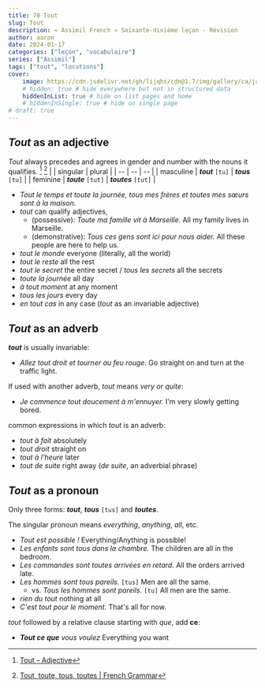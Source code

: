 ```yaml
---
title: 70 Tout
slug: Tout
description: « Assimil French » Soixante-dixième leçon - Révision
author: aaron
date: 2024-01-17
categories: ["leçon", "vocabulaire"]
series: ["Assimil"]
tags: ["tout", "locutions"]
cover: 
    image: https://cdn.jsdelivr.net/gh/lijqhs/cdn@1.7/img/gallery/ca/james-yBHVDzr9NDU-unsplash.jpg
    # hidden: true # hide everywhere but not in structured data
    hiddenInList: true # hide on list pages and home
    # hiddenInSingle: true # hide on single page
# draft: true
---
```


## *Tout* as an adjective

*Tout* always precedes and agrees in gender and number with the nouns it qualifies. [^1] [^2]
| | singular | plural |
| -- | -- | -- |
| masculine | ***tout*** `[tu]` | ***tous*** `[tu]` |
| feminine | ***toute*** `[tut]` | ***toutes*** `[tut]` |

- *Tout le temps et toute la journée, tous mes frères et toutes mes sœurs sont à la maison.*
- *tout* can qualify adjectives, 
  - (possessive): *Toute ma famille vit à Marseille.* All my family lives in Marseille.
  - (demonstrative): *Tous ces gens sont ici pour nous aider.* All these people are here to help us.
- *tout le monde* everyone (literally, all the world)
- *tout le reste* all the rest
- *tout le secret* the entire secret / *tous les secrets* all the secrets
- *toute la journée* all day
- *à tout moment* at any moment
- *tous les jours* every day
- *en tout cas* in any case (*tout* as an invariable adjective)

[^1]: [Tout – Adjective](https://www.lawlessfrench.com/grammar/tout-adjective/)
[^2]: [Tout, toute, tous, toutes | French Grammar](https://french.kwiziq.com/revision/grammar/tout-tous-and-toute-toutes-all-all-of-them-the-whole-indefinite-pronouns)

## *Tout* as an adverb

***tout*** is usually invariable:
- *Allez tout droit et tourner au feu rouge.* Go straight on and turn at the traffic light.

If used with another adverb, *tout* means *very* or *quite*:
- *Je commence tout doucement à m'ennuyer.* I'm very slowly getting bored.
  
common expressions in which *tout* is an adverb:
- *tout à fait* absolutely
- *tout droit* straight on
- *tout à l'heure* later
- *tout de suite* right away (*de suite*, an adverbial phrase)


## *Tout* as a pronoun

Only three forms: ***tout***, ***tous*** `[tus]` and ***toutes***.

The singular pronoun means *everything*, *anything*, *all*, etc.

- *Tout est possible !* Everything/Anything is possible!
- *Les enfants sont tous dans la chambre.* The children are all in the bedroom.
- *Les commandes sont toutes arrivées en retard.* All the orders arrived late.
- *Les hommes sont tous pareils.* `[tus]` Men are all the same.
  - vs. *Tous les hommes sont pareils.* `[tu]` All men are the same.
- *rien du tout* nothing at all
- *C'est tout pour le moment.* That's all for now.

*tout* followed by a relative clause starting with *que*, add **ce**:
- ***Tout ce que*** *vous voulez* Everything you want

